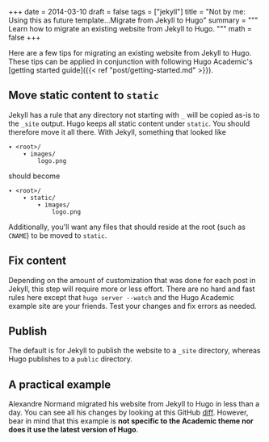 +++
date = 2014-03-10
draft = false
tags = ["jekyll"]
title = "Not by me: Using this as future template...Migrate from Jekyll to Hugo"
summary = """
Learn how to migrate an existing website from Jekyll to Hugo.
"""
math = false
+++

Here are a few tips for migrating an existing website from Jekyll to Hugo. These tips can be applied in conjunction with following Hugo Academic's [getting started guide]({{< ref "post/getting-started.md" >}}).

## Move static content to `static`
Jekyll has a rule that any directory not starting with `_` will be copied as-is to the `_site` output. Hugo keeps all static content under `static`. You should therefore move it all there.
With Jekyll, something that looked like

    ▾ <root>/
        ▾ images/
            logo.png

should become

    ▾ <root>/
        ▾ static/
            ▾ images/
                logo.png

Additionally, you'll want any files that should reside at the root (such as `CNAME`) to be moved to `static`.

## Fix content
Depending on the amount of customization that was done for each post in Jekyll, this step will require more or less effort. There are no hard and fast rules here except that `hugo server --watch` and the Hugo Academic example site are your friends. Test your changes and fix errors as needed.

## Publish
The default is for Jekyll to publish the website to a `_site` directory, whereas Hugo publishes to a `public` directory.

## A practical example
Alexandre Normand migrated his website from Jekyll to Hugo in less than a day. You can see all his changes by looking at this GitHub [diff](https://github.com/alexandre-normand/alexandre-normand/compare/869d69435bd2665c3fbf5b5c78d4c22759d7613a...b7f6605b1265e83b4b81495423294208cc74d610). However, bear in mind that this example is **not specific to the Academic theme nor does it use the latest version of Hugo**.
